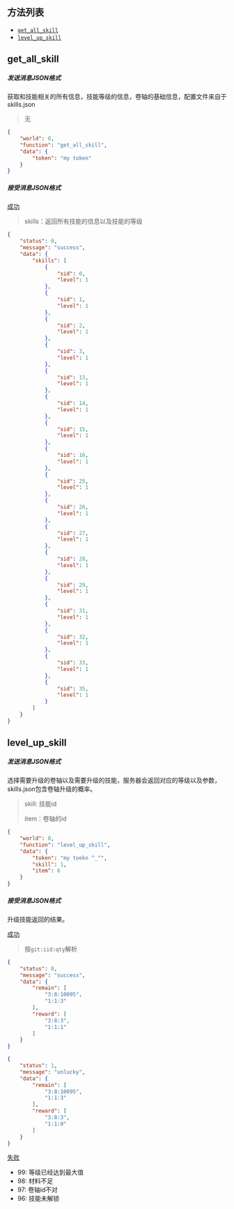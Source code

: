 ## 方法列表

* [`get_all_skill`](##get_all_skill)
* [`level_up_skill`](##level_up_skill)

## get_all_skill

##### 发送消息JSON格式

获取和技能相关的所有信息，技能等级的信息，卷轴的基础信息，配置文件来自于skills.json

> 无
>

```json
{
	"world": 0,
	"function": "get_all_skill",
	"data": {
		"token": "my token"
	}
}
```

##### 接受消息JSON格式

[成功]()

> skills：返回所有技能的信息以及技能的等级
>

```json
{
	"status": 0,
	"message": "success",
	"data": {
		"skills": [
			{
				"sid": 0,
				"level": 1
			},
			{
				"sid": 1,
				"level": 1
			},
			{
				"sid": 2,
				"level": 1
			},
			{
				"sid": 3,
				"level": 1
			},
			{
				"sid": 13,
				"level": 1
			},
			{
				"sid": 14,
				"level": 1
			},
			{
				"sid": 15,
				"level": 1
			},
			{
				"sid": 16,
				"level": 1
			},
			{
				"sid": 25,
				"level": 1
			},
			{
				"sid": 26,
				"level": 1
			},
			{
				"sid": 27,
				"level": 1
			},
			{
				"sid": 28,
				"level": 1
			},
			{
				"sid": 29,
				"level": 1
			},
			{
				"sid": 31,
				"level": 1
			},
			{
				"sid": 32,
				"level": 1
			},
			{
				"sid": 33,
				"level": 1
			},
			{
				"sid": 35,
				"level": 1
			}
		]
	}
}
```



## level_up_skill

##### 发送消息JSON格式

选择需要升级的卷轴以及需要升级的技能，服务器会返回对应的等级以及参数，skills.json包含卷轴升级的概率。

> skill: 技能id
>
> item：卷轴的id

```json
{
	"world": 0, 
	"function": "level_up_skill",
	"data": {
		"token": "my toekn ^_^",
    	"skill": 1,
    	"item": 6
	}
}
```

##### 接受消息JSON格式

升级技能返回的结果。

[成功]()

> 按`git:iid:qty`解析

```json
{
	"status": 0,
	"message": "success",
	"data": {
		"remain": [
			"3:8:10095",
			"1:1:3"
		],
		"reward": [
			"3:8:3",
			"1:1:1"
		]
	}
}
```

```json
{
	"status": 1,
	"message": "unlucky",
	"data": {
		"remain": [
			"3:8:10095",
			"1:1:3"
		],
		"reward": [
			"3:8:3",
			"1:1:0"
		]
	}
}
```

[失败]()

* 99: 等级已经达到最大值
* 98: 材料不足
* 97: 卷轴id不对
* 96: 技能未解锁


